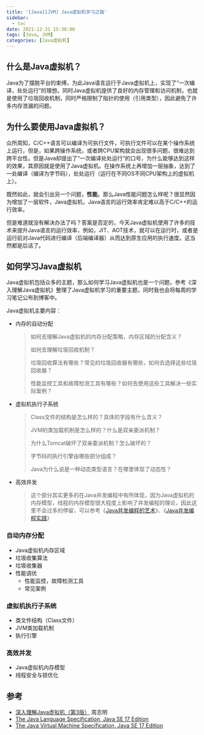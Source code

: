 ```yaml
---
title: '[Java][JVM] Java虚拟机学习之路'
sidebar:
  - toc
date: 2021-12-31 15:38:00
tags: [Java, JVM]
categories: [Java虚拟机]
---
```


## 什么是Java虚拟机？

Java为了摆脱平台的束缚，为此Java语言运行于Java虚拟机上，实现了“一次编译，处处运行”的理想。同时Java虚拟机提供了良好的内存管理和访问机制，也就是使用了垃圾回收机制，同时严格限制了指针的使用（引用类型），因此避免了许多内存泄漏的问题。

## 为什么要使用Java虚拟机？

众所周知，C/C++语言可以编译为可执行文件，可执行文件可以在某个操作系统上运行，但是，如果跨操作系统，或者跨CPU架构就会出现很多问题，很难达到跨平台性。但是Java却提出了“一次编译处处运行”的口号，为什么能够达到这样的效果，其原因就是使用了Java虚拟机。在操作系统上再增加一层抽象，达到了一处编译（编译为字节码），处处运行（运行在不同OS不同CPU架构上的虚拟机上）。

既然如此，就会引出另一个问题，**性能**。那么Java性能问题怎么样呢？很显然因为增加了一层软件，Java虚拟机，Java语言的运行效率肯定难以高于C/C++的运行效率。

但是难道就没有解决办法了吗？答案是否定的，今天Java虚拟机使用了许多的技术来提升Java语言的运行效率，例如，JIT、AOT技术，就可以在运行时，或者是运行前对Java代码进行编译（后端编译器）从而达到原生应用的执行速度。这当然都是后话了。

## 如何学习Java虚拟机

Java虚拟机包括众多的主题，那么如何学习Java虚拟机也是一个问题，参考《深入理解Java虚拟机》整理了Java虚拟机学习的重要主题，同时我也会将每周的学习笔记公布到博客中。

Java虚拟机主要内容：

* 内存的自动分配
  > 如何去理解Java虚拟机的内存分配策略，内存区域的分配含义？
  >
  > 如何去理解垃圾回收机制？
  >
  > 垃圾回收算法有哪些？常见的垃圾回收器有哪些，如何去选择这些垃圾回收器？
  >
  > 性能监控工具和故障检测工具有哪些？如何去使用这些工具解决一些实际案例？
  >
* 虚拟机执行子系统
  > Class文件的结构是怎么样的？具体的字段有什么含义？
  >
  > JVM的类加载机制是怎么样的？什么是双亲委派机制？
  >
  > 为什么Tomcat破坏了双亲委派机制？怎么破坏的？
  >
  > 字节码的执行引擎由哪些部分组成？
  >
  > Java为什么说是一种动态类型语言？在哪里体现了动态性？
  >
* 高效并发
  > 这个部分其实更多的在Java并发编程中有所体现，因为Java虚拟机的内存模型，线程的内存模型很大程度上影响了并发编程的理论，因此这里不会过多的停留，可以参考《[Java并发编程的艺术](https://book.douban.com/subject/26591326/)》、《[Java并发编程实践](https://book.douban.com/subject/10484692/)》
  >

### 自动内存分配

* Java虚拟机内存区域
* 垃圾收集算法
* 垃圾收集器
* 性能调优
  * 性能监控，故障检测工具
  * 常见案例

### 虚拟机执行子系统

* 类文件结构（Class文件）
* JVM类加载机制
* 执行引擎

### 高效并发

* Java虚拟机内存模型
* 线程安全与锁优化

## 参考

* [深入理解Java虚拟机（第3版）](https://book.douban.com/subject/34907497/) 周志明
* [The Java Language Specification, Java SE 17 Edition](https://docs.oracle.com/javase/specs/jls/se17/html/index.html)
* [The Java Virtual Machine Specification, Java SE 17 Edition](https://docs.oracle.com/javase/specs/jvms/se17/html/index.html)